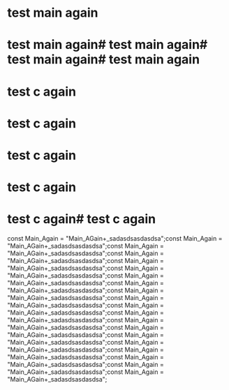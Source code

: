 # test main again
# test main again# test main again# test main again# test main again
# test c again

# test c again
# test c again
# test c again
# test c again# test c again
const Main_Again = "Main_AGain+_sadasdsasdasdsa";const Main_Again = "Main_AGain+_sadasdsasdasdsa";const Main_Again = "Main_AGain+_sadasdsasdasdsa";const Main_Again = "Main_AGain+_sadasdsasdasdsa";const Main_Again = "Main_AGain+_sadasdsasdasdsa";const Main_Again = "Main_AGain+_sadasdsasdasdsa";const Main_Again = "Main_AGain+_sadasdsasdasdsa";const Main_Again = "Main_AGain+_sadasdsasdasdsa";const Main_Again = "Main_AGain+_sadasdsasdasdsa";const Main_Again = "Main_AGain+_sadasdsasdasdsa";const Main_Again = "Main_AGain+_sadasdsasdasdsa";const Main_Again = "Main_AGain+_sadasdsasdasdsa";const Main_Again = "Main_AGain+_sadasdsasdasdsa";const Main_Again = "Main_AGain+_sadasdsasdasdsa";const Main_Again = "Main_AGain+_sadasdsasdasdsa";const Main_Again = "Main_AGain+_sadasdsasdasdsa";const Main_Again = "Main_AGain+_sadasdsasdasdsa";const Main_Again = "Main_AGain+_sadasdsasdasdsa";const Main_Again = "Main_AGain+_sadasdsasdasdsa";const Main_Again = "Main_AGain+_sadasdsasdasdsa";
